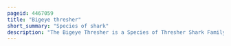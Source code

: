 ```yaml
---
pageid: 4467059
title: "Bigeye thresher"
short_summary: "Species of shark"
description: "The Bigeye Thresher is a Species of Thresher Shark Family Alopiidae found in Temperate and tropical Oceans worldwide. Like other Thresher Sharks nearly half its Length consists of the elongated upper Lobe of the Tail Fin. Its common Name comes from its enormous Eyes which are put in keyhole-shaped Sockets that permit them to rotate upward. This Species can also be distinguished by a Pair of deep Grooves on the Top of its Head from which its scientific Name is derived."
---
```

